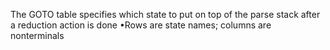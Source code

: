 The GOTO table specifies which state to put on top of the parse stack after a reduction action is done
•Rows are state names; columns are nonterminals